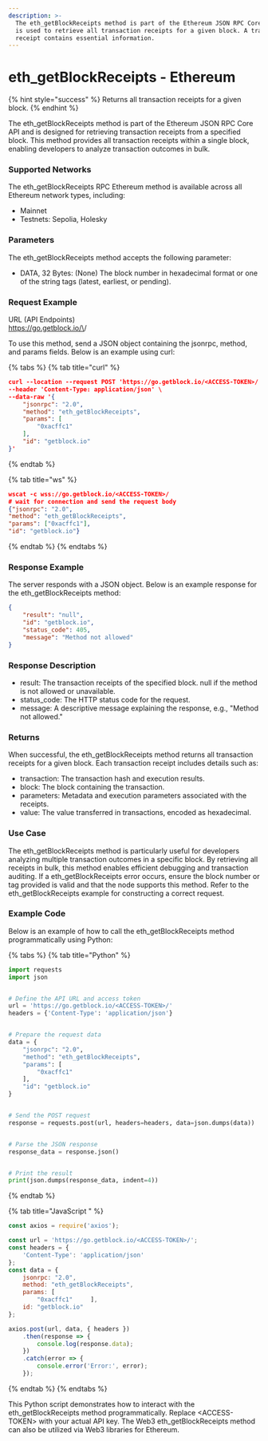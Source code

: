 ```yaml
---
description: >-
  The eth_getBlockReceipts method is part of the Ethereum JSON RPC Core API and
  is used to retrieve all transaction receipts for a given block. A transaction
  receipt contains essential information.
---
```


# eth\_getBlockReceipts - Ethereum

{% hint style="success" %}
Returns all transaction receipts for a given block.
{% endhint %}

The eth\_getBlockReceipts method is part of the Ethereum JSON RPC Core API and is designed for retrieving transaction receipts from a specified block. This method provides all transaction receipts within a single block, enabling developers to analyze transaction outcomes in bulk.

### Supported Networks

The eth\_getBlockReceipts RPC Ethereum method is available across all Ethereum network types, including:

* Mainnet
* Testnets: Sepolia, Holesky

### Parameters

The eth\_getBlockReceipts method accepts the following parameter:

* DATA, 32 Bytes: (None) The block number in hexadecimal format or one of the string tags (latest, earliest, or pending).

### Request Example

URL (API Endpoints)\
https://go.getblock.io/\<ACCESS-TOKEN>/

To use this method, send a JSON object containing the jsonrpc, method, and params fields. Below is an example using curl:

{% tabs %}
{% tab title="curl" %}
```json
curl --location --request POST 'https://go.getblock.io/<ACCESS-TOKEN>/' \
--header 'Content-Type: application/json' \
--data-raw '{
    "jsonrpc": "2.0",
    "method": "eth_getBlockReceipts",
    "params": [
        "0xacffc1"
    ],
    "id": "getblock.io"
}'
```
{% endtab %}

{% tab title="ws" %}
```json
wscat -c wss://go.getblock.io/<ACCESS-TOKEN>/ 
# wait for connection and send the request body 
{"jsonrpc": "2.0",
"method": "eth_getBlockReceipts",
"params": ["0xacffc1"],
"id": "getblock.io"}
```
{% endtab %}
{% endtabs %}

### Response Example

The server responds with a JSON object. Below is an example response for the eth\_getBlockReceipts method:

```json
{
    "result": "null",
    "id": "getblock.io",
    "status_code": 405,
    "message": "Method not allowed"
}
```

### Response Description

* result: The transaction receipts of the specified block. null if the method is not allowed or unavailable.
* status\_code: The HTTP status code for the request.
* message: A descriptive message explaining the response, e.g., "Method not allowed."

### Returns

When successful, the eth\_getBlockReceipts method returns all transaction receipts for a given block. Each transaction receipt includes details such as:

* transaction: The transaction hash and execution results.
* block: The block containing the transaction.
* parameters: Metadata and execution parameters associated with the receipts.
* value: The value transferred in transactions, encoded as hexadecimal.

### Use Case

The eth\_getBlockReceipts method is particularly useful for developers analyzing multiple transaction outcomes in a specific block. By retrieving all receipts in bulk, this method enables efficient debugging and transaction auditing. If a eth\_getBlockReceipts error occurs, ensure the block number or tag provided is valid and that the node supports this method. Refer to the eth\_getBlockReceipts example for constructing a correct request.

### Example Code

Below is an example of how to call the eth\_getBlockReceipts method programmatically using Python:

{% tabs %}
{% tab title="Python" %}
```python
import requests
import json


# Define the API URL and access token
url = 'https://go.getblock.io/<ACCESS-TOKEN>/'
headers = {'Content-Type': 'application/json'}


# Prepare the request data
data = {
    "jsonrpc": "2.0",
    "method": "eth_getBlockReceipts",
    "params": [
        "0xacffc1"
    ],
    "id": "getblock.io"
}


# Send the POST request
response = requests.post(url, headers=headers, data=json.dumps(data))


# Parse the JSON response
response_data = response.json()


# Print the result
print(json.dumps(response_data, indent=4))
```
{% endtab %}

{% tab title="JavaScript " %}
```javascript
const axios = require('axios');

const url = 'https://go.getblock.io/<ACCESS-TOKEN>/'; 
const headers = {
    'Content-Type': 'application/json'
};
const data = {
    jsonrpc: "2.0",
    method: "eth_getBlockReceipts",
    params: [
        "0xacffc1"     ],
    id: "getblock.io"
};

axios.post(url, data, { headers })
    .then(response => {
        console.log(response.data);
    })
    .catch(error => {
        console.error('Error:', error);
    });

```
{% endtab %}
{% endtabs %}

This Python script demonstrates how to interact with the eth\_getBlockReceipts method programmatically. Replace \<ACCESS-TOKEN> with your actual API key. The Web3 eth\_getBlockReceipts method can also be utilized via Web3 libraries for Ethereum.
